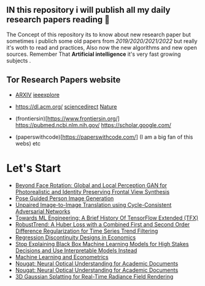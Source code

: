 
##  IN this repository i will publish all my daily research papers reading 📖 
The Concept of this repository its to know about new research paper but sometimes i publich some old papers from *2019/2020/2021/2022* but really it's woth to read and practices, Also now the new algorithms and new open sources.
Remember That **Artificial intelligence** it's very fast growing subjects .

## Tor Research Papers website

- [ARXIV](https://arxiv.org/) [ieeexplore](https://ieeexplore.ieee.org/Xplore/home.jsp)

- https://dl.acm.org/ [sciencedirect](https://www.sciencedirect.com/)  [Nature](https://www.nature.com/srep/)

- (frontiersin)[https://www.frontiersin.org/] https://pubmed.ncbi.nlm.nih.gov/ https://scholar.google.com/

- (paperswithcode)[https://paperswithcode.com/] (I am a big fan of this webs)
etc 

# **Let's Start**
- [Beyond Face Rotation: Global and Local Perception GAN for Photorealistic and Identity Preserving Frontal View Synthesis](https://arxiv.org/abs/1704.04086)
- [Pose Guided Person Image Generation](https://arxiv.org/abs/1705.09368)
- [Unpaired Image-to-Image Translation using Cycle-Consistent Adversarial Networks](https://arxiv.org/abs/1703.10593)
- [Towards ML Engineering: A Brief History Of TensorFlow Extended (TFX)](https://arxiv.org/ftp/arxiv/papers/2010/2010.02013.pdf)
- [RobustTrend: A Huber Loss with a Combined First and Second Order Difference Regularization for Time Series Trend Filtering](https://arxiv.org/abs/1906.03751)
- [Regression Discontinuity Designs in Economics](https://www.princeton.edu/~davidlee/wp/RDDEconomics.pdf)
- [Stop Explaining Black Box Machine Learning Models for High Stakes Decisions and Use Interpretable Models Instead](https://arxiv.org/pdf/1811.10154.pdf)
- [Machine Learning and Econometrics](https://web.stanford.edu/class/ee380/Abstracts/140129-slides-Machine-Learning-and-Econometrics.pdf)
- [Nougat: Neural Optical Understanding for Academic Documents](https://arxiv.org/pdf/2308.13418v1.pdf)
- [Nougat: Neural Optical Understanding for Academic Documents](https://arxiv.org/pdf/2308.13418v1.pdf)
- [3D Gaussian Splatting for Real-Time Radiance Field Rendering](https://arxiv.org/pdf/2308.04079v1.pdf)

